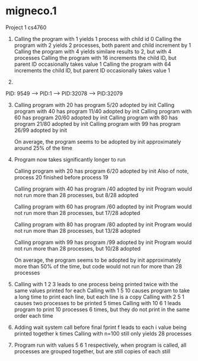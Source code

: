 # migneco.1
Project 1 cs4760

1. Calling the program with 1 yields 1 process with child id 0
   Calling the program with 2 yields 2 processes, both parent and child increment by 1
   Calling the program with 4 yields similare results to 2, but with 4 processes
   Calling the program with 16 increments the child ID, but parent ID occasionally takes value 1
   Calling the program with 64 increments the child ID, but parent ID occasionally takes value 1

2.

   PID: 9549 --> PID:1 --> PID:32078 --> PID:32079

3.
   Calling program with 20 has program 5/20 adopted by init
   Calling program with 40 has program 11/40 adopted by init
   Calling program with 60 has program 20/60 adopted by init
   Calling program with 80 has program 21/80 adopted by init
   Calling program with 99 has program 26/99 adopted by init
   
   On average, the program seems to be adopted by init approximately around 25% of the time
   
4.
   Program now takes significantly longer to run

   Calling program with 20 has program 6/20 adopted by init
      Also of note, process 20 finished before process 19
   
   Calling program with 40 has program /40 adopted by init
      Program would not run more than 28 processes, but 8/28 adopted
   
   Calling program with 60 has program /60 adopted by init
      Program would not run more than 28 processes, but 17/28 adopted
   
   Calling program with 80 has program /80 adopted by init
      Program would not run more than 28 processes, but 13/28 adopted
   
   Calling program with 99 has program /99 adopted by init
      Program would not run more than 28 processes, but 10/28 adopted
   
   On average, the program seems to be adopted by init approximately more than 50% of the time, but code would not run for more than 28 processes
   
5.
   Calling with 1 2 3 leads to one process being printed twice with the same values printed for each
   Calling with 1 5 10 causes program to take a long time to print each line, but each line is a copy
   Calling with 2 5 1 causes two processes to be printed 5 times
   Calling with 10 6 1 leads program to print 10 processes 6 times, but they do not print in the same order each time
   
6.
   Adding wait system call before final fprint f leads to each i value being printed together k times
   Calling with n=100 still only yields 28 processes
   
7.
   Program run with values 5 6 1 respectively, when program is called, all processes are grouped together, but are still copies of each still
